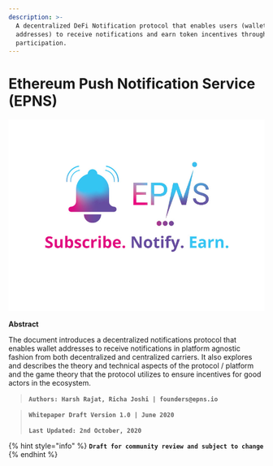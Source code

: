 ```yaml
---
description: >-
  A decentralized DeFi Notification protocol that enables users (wallet
  addresses) to receive notifications and earn token incentives through active
  participation.
---
```


# Ethereum Push Notification Service \(EPNS\)

![](.gitbook/assets/logofulltaglinesquarsmall.jpg)

**Abstract**

The document introduces a decentralized notifications protocol that enables wallet addresses to receive notifications in platform agnostic fashion from both decentralized and centralized carriers. It also explores and describes the theory and technical aspects of the protocol / platform and the game theory that the protocol utilizes to ensure incentives for good actors in the ecosystem.

> **`Authors: Harsh Rajat, Richa Joshi | founders@epns.io`**

> **`Whitepaper Draft Version 1.0 | June 2020`**
>
> **`Last Updated: 2nd October, 2020`**

{% hint style="info" %}
**`Draft for community review and subject to change`**
{% endhint %}

